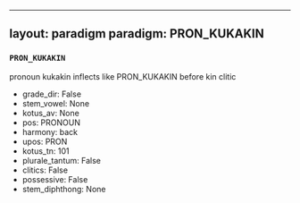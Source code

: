 
---
layout: paradigm
paradigm: PRON_KUKAKIN
---
### ` PRON_KUKAKIN `

pronoun kukakin inflects like PRON_KUKAKIN before kin clitic
* grade_dir: False
* stem_vowel: None
* kotus_av: None
* pos: PRONOUN
* harmony: back
* upos: PRON
* kotus_tn: 101
* plurale_tantum: False
* clitics: False
* possessive: False
* stem_diphthong: None
